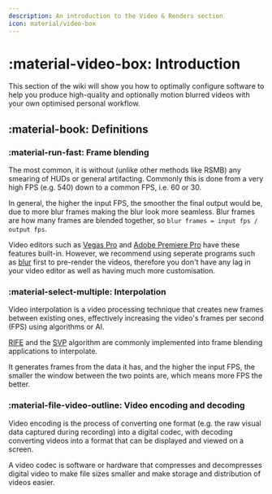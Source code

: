 ```yaml
---
description: An introduction to the Video & Renders section
icon: material/video-box
---
```


# :material-video-box: Introduction

This section of the wiki will show you how to optimally configure software to help you produce high-quality and optionally motion blurred videos with your own optimised personal workflow.

## :material-book: Definitions

### :material-run-fast: Frame blending
The most common, it is without (unlike other methods like RSMB) any smearing of HUDs or general artifacting. Commonly this is done from a very high FPS (e.g. 540) down to a common FPS, i.e. 60 or 30.

In general, the higher the input FPS, the smoother the final output would be, due to more blur frames making the blur look more seamless. Blur frames are how many frames are blended together, so `blur frames = input fps / output fps`.

Video editors such as [Vegas Pro](https://www.vegascreativesoftware.com/au/vegas-pro/) and [Adobe Premiere Pro](https://www.adobe.com/au/products/premiere.html) have these features built-in. However, we recommend using seperate programs such as [blur](https://github.com/f0e/blur/releases) first to pre-render the videos, therefore you don't have any lag in your video editor as well as having much more customisation.

### :material-select-multiple: Interpolation

Video interpolation is a video processing technique that creates new frames between existing ones, effectively increasing the video's frames per second (FPS) using algorithms or AI.

[RIFE](https://github.com/megvii-research/ECCV2022-RIFE) and the [SVP](https://www.svp-team.com) algorithm are commonly implemented into frame blending applications to interpolate.

It generates frames from the data it has, and the higher the input FPS, the smaller the window between the two points are, which means more FPS the better.

### :material-file-video-outline: Video encoding and decoding

Video encoding is the process of converting one format (e.g. the raw visual data captured during recording) into a digital codec, with decoding converting videos into a format that can be displayed and viewed on a screen.

A video codec is software or hardware that compresses and decompresses digital video to make file sizes smaller and make storage and distribution of videos easier.